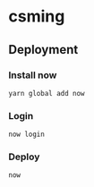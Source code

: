 # csming

## Deployment
### Install now
```
yarn global add now
```

### Login
```
now login
```

### Deploy
```
now
```